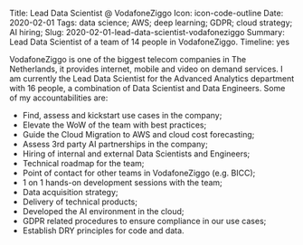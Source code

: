 Title: Lead Data Scientist @ VodafoneZiggo
Icon: icon-code-outline
Date: 2020-02-01
Tags: data science; AWS; deep learning; GDPR; cloud strategy; AI hiring;
Slug: 2020-02-01-lead-data-scientist-vodafoneziggo
Summary: Lead Data Scientist of a team of 14 people in VodafoneZiggo.
Timeline: yes


VodafoneZiggo is one of the biggest telecom companies in The Netherlands, it provides internet, mobile and video on demand services. I am currently the Lead Data Scientist for the Advanced Analytics department with 16 people, a combination of Data Scientist and Data Engineers. Some of my accountabilities are:

- Find, assess and kickstart use cases in the company;
- Elevate the WoW of the team with best practices;
- Guide the Cloud Migration to AWS and cloud cost forecasting;
- Assess 3rd party AI partnerships in the company;
- Hiring of internal and external Data Scientists and Engineers;
- Technical roadmap for the team;
- Point of contact for other teams in VodafoneZiggo (e.g. BICC);
- 1 on 1 hands-on development sessions with the team;
- Data acquisition strategy;
- Delivery of technical products;
- Developed the AI environment in the cloud;
- GDPR related procedures to ensure compliance in our use cases;
- Establish DRY principles for code and data.
